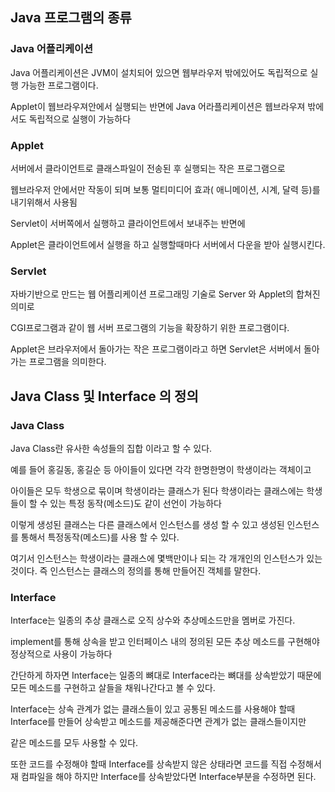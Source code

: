 ## Java 프로그램의 종류



### Java 어플리케이션 

Java 어플리케이션은 JVM이 설치되어 있으면 웹부라우저 밖에있어도 독립적으로 실행 가능한 프로그램이다.

Applet이 웹브라우져안에서 실행되는 반면에 Java 어라플리케이션은 웹브라우져 밖에서도 독립적으로 실행이 가능하다



### Applet 

서버에서 클라이언트로 클래스파일이 전송된 후 실행되는 작은 프로그램으로

웹브라우저 안에서만 작동이 되며 보통 멀티미디어 효과( 애니메이션, 시계, 달력 등)를 내기위해서 사용됨

Servlet이 서버쪽에서 실행하고 클라이언트에서 보내주는 반면에

Applet은 클라이언트에서 실행을 하고 실행할때마다 서버에서 다운을 받아 실행시킨다.



### Servlet

자바기반으로 만드는 웹 어플리케이션 프로그래밍 기술로 Server 와 Applet의 합쳐진 의미로

CGI프로그램과 같이 웹 서버 프로그램의 기능을 확장하기 위한 프로그램이다.

Applet은 브라우저에서 돌아가는 작은 프로그램이라고 하면 Servlet은 서버에서 돌아가는 프로그램을 의미한다.







## Java Class 및 Interface 의 정의

### Java Class
Java Class란 유사한 속성들의 집합 이라고 할 수 있다.

예를 들어 홍길동, 홍길순 등 아이들이 있다면 각각 한명한명이 학생이라는 객체이고 

아이들은 모두 학생으로 묶이며 학생이라는 클래스가 된다 학생이라는 클래스에는 학생들이 할 수 있는 특정 동작(메소드)도 같이 선언이 가능하다

이렇게 생성된 클래스는 다른 클래스에서 인스턴스를 생성 할 수 있고 생성된 인스턴스를 통해서 특정동작(메소드)를 사용 할 수 있다.

여기서 인스턴스는 학생이라는 클래스에 몇백만이나 되는 각 개개인의 인스턴스가 있는 것이다. 즉 인스턴스는 클래스의 정의를 통해 만들어진 객체를 말한다.




### Interface
Interface는 일종의 추상 클래스로 오직 상수와 추상메소드만을 멤버로 가진다.

implement를 통해 상속을 받고 인터페이스 내의 정의된 모든 추상 메소드를 구현해야 정상적으로 사용이 가능하다

간단하게 하자면 Interface는 일종의 뼈대로 Interface라는 뼈대를 상속받았기 때문에 모든 메소드를 구현하고 살들을 채워나간다고 볼 수 있다.

Interface는 상속 관계가 없는 클래스들이 있고 공통된 메소드를 사용해야 할때 Interface를 만들어 상속받고 메소드를 제공해준다면 관계가 없는 클래스들이지만

같은 메소드를 모두 사용할 수 있다.

또한 코드를 수정해야 할때 Interface를 상속받지 않은 상태라면 코드를 직접 수정해서 재 컴파일을 해야 하지만 Interface를 상속받았다면 Interface부분을 수정하면 된다.
